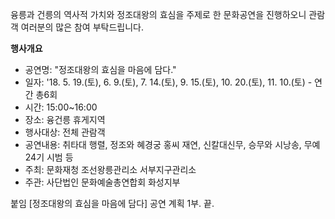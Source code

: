 융릉과 건릉의 역사적 가치와 정조대왕의 효심을 주제로 한 문화공연을 진행하오니 관람객 여러분의 많은 참여 부탁드립니다.

**행사개요**
- 공연명: "정조대왕의 효심을 마음에 담다."
- 일자: '18. 5. 19.(토), 6. 9.(토), 7. 14.(토), 9. 15.(토), 10. 20.(토), 11. 10.(토) - 연간 총6회
- 시간: 15:00~16:00
- 장소: 융건릉 휴게지역
- 행사대상: 전체 관람객
- 공연내용: 취타대 행렬, 정조와 혜경궁 홍씨 재연, 신칼대신무, 승무와 시낭송, 무예24기 시범 등
- 주최: 문화재청 조선왕릉관리소 서부지구관리소
- 주관: 사단법인 문화예술총연합회 화성지부

붙임 [정조대왕의 효심을 마음에 담다] 공연 계획 1부. 끝.